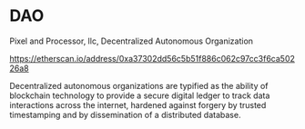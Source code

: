 # DAO
Pixel and Processor, llc, Decentralized Autonomous Organization 

https://etherscan.io/address/0xa37302dd56c5b51f886c062c97cc3f6ca50226a8

Decentralized autonomous organizations are typified as the ability of blockchain technology to provide a secure digital ledger to track data interactions across the internet, hardened against forgery by trusted timestamping and by dissemination of a distributed database.
